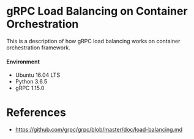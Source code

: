 # gRPC Load Balancing on Container Orchestration

This is a description of how gRPC load balancing works on container orchestration framework.

#### Environment
- Ubuntu 16.04 LTS
- Python 3.6.5
- gRPC 1.15.0




# References
- https://github.com/grpc/grpc/blob/master/doc/load-balancing.md




